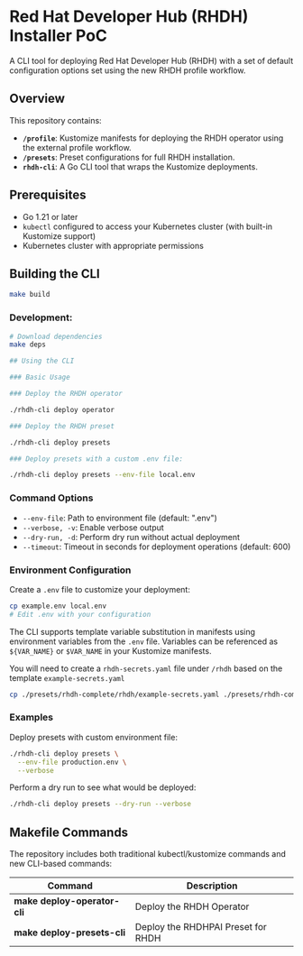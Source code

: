 # Red Hat Developer Hub (RHDH) Installer PoC

A CLI tool for deploying Red Hat Developer Hub (RHDH) with a set of default configuration options set using the new RHDH profile workflow.

## Overview

This repository contains:
- **`/profile`**: Kustomize manifests for deploying the RHDH operator using the external profile workflow.
- **`/presets`**: Preset configurations for full RHDH installation.
- **`rhdh-cli`**: A Go CLI tool that wraps the Kustomize deployments.

## Prerequisites

- Go 1.21 or later
- `kubectl` configured to access your Kubernetes cluster (with built-in Kustomize support)
- Kubernetes cluster with appropriate permissions

## Building the CLI

```bash
make build
```

### Development:
```bash
# Download dependencies
make deps

## Using the CLI

### Basic Usage

### Deploy the RHDH operator

./rhdh-cli deploy operator

### Deploy the RHDH preset

./rhdh-cli deploy presets

### Deploy presets with a custom .env file:

./rhdh-cli deploy presets --env-file local.env
```

### Command Options

- `--env-file`: Path to environment file (default: ".env")
- `--verbose, -v`: Enable verbose output
- `--dry-run, -d`: Perform dry run without actual deployment
- `--timeout`: Timeout in seconds for deployment operations (default: 600)

### Environment Configuration

Create a `.env` file to customize your deployment:

```bash
cp example.env local.env
# Edit .env with your configuration
```

The CLI supports template variable substitution in manifests using environment variables from the `.env` file. Variables can be referenced as `${VAR_NAME}` or `$VAR_NAME` in your Kustomize manifests.

You will need to create a `rhdh-secrets.yaml` file under `/rhdh` based on the template `example-secrets.yaml`

```bash
cp ./presets/rhdh-complete/rhdh/example-secrets.yaml ./presets/rhdh-complete/rhdh/rhdh-secrets.yaml
```

### Examples

Deploy presets with custom environment file:
```bash
./rhdh-cli deploy presets \
  --env-file production.env \
  --verbose
```

Perform a dry run to see what would be deployed:
```bash
./rhdh-cli deploy presets --dry-run --verbose
```

## Makefile Commands

The repository includes both traditional kubectl/kustomize commands and new CLI-based commands:

| Command | Description |
| ------- | ----------- |
| **make deploy-operator-cli** | Deploy the RHDH Operator |
| **make deploy-presets-cli** | Deploy the RHDHPAI Preset for RHDH |
